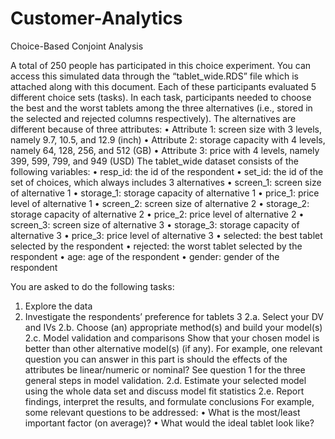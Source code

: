 # Customer-Analytics

Choice-Based Conjoint Analysis

A total of 250 people has participated in this choice experiment. You can access this simulated data through the “tablet_wide.RDS” file which is attached along with this document.  Each of these participants evaluated 5 different choice sets (tasks). In each task, participants needed to choose the best and the worst tablets among the three alternatives (i.e., stored in the selected and rejected columns respectively). The alternatives are different because of three attributes:
• Attribute 1: screen size with 3 levels, namely 9.7, 10.5, and 12.9 (inch)
• Attribute 2: storage capacity with 4 levels, namely 64, 128, 256, and 512 (GB)
• Attribute 3: price with 4 levels, namely 399, 599, 799, and 949 (USD)
The tablet_wide dataset consists of the following variables:
• resp_id: the id of the respondent
• set_id: the id of the set of choices, which always includes 3 alternatives
• screen_1: screen size of alternative 1
• storage_1: storage capacity of alternative 1
• price_1: price level of alternative 1
• screen_2: screen size of alternative 2
• storage_2: storage capacity of alternative 2
• price_2: price level of alternative 2
• screen_3: screen size of alternative 3
• storage_3: storage capacity of alternative 3
• price_3: price level of alternative 3
• selected: the best tablet selected by the respondent
• rejected: the worst tablet selected by the respondent
• age: age of the respondent
• gender: gender of the respondent

You are asked to do the following tasks:
1. Explore the data
2. Investigate the respondents’ preference for tablets 3
2.a. Select your DV and IVs
2.b. Choose (an) appropriate method(s) and build your model(s)
2.c. Model validation and comparisons
Show that your chosen model is better than other alternative model(s) (if any). For example, one relevant question you can answer in this part is should the effects of the attributes be linear/numeric or nominal?
See question 1 for the three general steps in model validation.
2.d. Estimate your selected model using the whole data set and discuss model fit statistics
2.e. Report findings, interpret the results, and formulate conclusions
For example, some relevant questions to be addressed:
• What is the most/least important factor (on average)?
• What would the ideal tablet look like?
